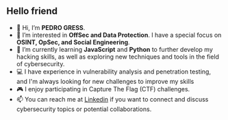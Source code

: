 ## Hello friend
- 👋 Hi, I’m **PEDRO GRESS**.
- 👀 I’m interested in **OffSec and Data Protection**. I have a special focus on **OSINT, OpSec, and Social Engineering**.
- 🌱 I’m currently learning **JavaScript** and **Python** to further develop my hacking skills, as well as exploring new techniques and tools in the field of cybersecurity.
- 💻 I have experience in vulnerability analysis and penetration testing, and I'm always looking for new challenges to improve my skills
- 🎮 I enjoy participating in Capture The Flag (CTF) challenges.
- 📫 You can reach me at [Linkedin](https://www.linkedin.com/in/pedrogress/) if you want to connect and discuss cybersecurity topics or potential collaborations.

<!---
JPGress/JPGress is a ✨ special ✨ repository because its `README.md` (this file) appears on your GitHub profile.
You can click the Preview link to take a look at your changes.
--->
